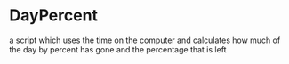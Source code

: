 # DayPercent
a script which uses the time on the computer and calculates how much of the day by percent has gone and the percentage that is left 
